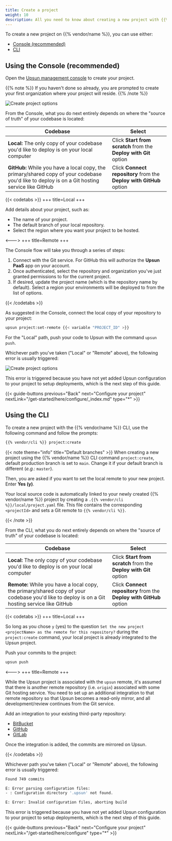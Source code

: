 ```yaml
---
title: Create a project
weight: 10
description: All you need to know about creating a new project with {{% vendor/name %}}
---
```


To create a new project on {{% vendor/name %}}, you can use either:
 - [Console (recommended)](#using-the-console-recommended)
 - [CLI](#using-the-cli)

## Using the Console (recommended)

Open the [Upsun management console](https://console.upsun.com/-/create-project) to create your project.

{{% note %}}
If you haven't done so already, you are prompted to create your first organization where your project will reside.
{{% /note %}}

![Create project options](/images/console/create-project.png "0.4")

From the Console, what you do next entirely depends on where the "source of truth" of your codebase is located:

| Codebase  |  Select |
|---|---|
| **Local:** The only copy of your codebase you'd like to deploy is on your local computer  | Click **Start from scratch** from the **Deploy with Git** option  |
| **GitHub:** While you have a local copy, the primary/shared copy of your codebase you'd like to deploy is on a Git hosting service like GitHub  | Click **Connect repository** from the **Deploy with GitHub** option  |

{{< codetabs >}}
+++
title=Local
+++

Add details about your project, such as:

- The name of your project.
- The default branch of your local repository.
- Select the region where you want your project to be hosted.

<--->
+++
title=Remote
+++

The Console flow will take you through a series of steps:

1. Connect with the Git service. For GitHub this will authorize the **Upsun PaaS** app on your account.
1. Once authenticated, select the repository and organization you've just granted permissions to for the current project.
1. If desired, update the project name (which is the repository name by default). Select a region your environments will be deployed to from the list of options.

{{< /codetabs >}}

As suggested in the Console, connect the local copy of your repository to your project:

```bash
upsun project:set-remote {{< variable "PROJECT_ID" >}}
```

For the "Local" path, push your code to Upsun with the command `upsun push`.

Whichever path you've taken ("Local" or "Remote" above), the following error is usually triggered:

![Create project options](/images/console/first-fail.png "0.4")

This error is triggered because you have not yet added Upsun configuration to your project to setup deployments, which is the next step of this guide.

{{< guide-buttons previous="Back" next="Configure your project" nextLink="/get-started/here/configure/_index.md" type="*" >}}

## Using the CLI

To create a new project with the {{% vendor/name %}} CLI, use the following command and follow the prompts:

```bash {location="Terminal"}
{{% vendor/cli %}} project:create
```

{{< note theme="info" title="Default branches" >}}
When creating a new project using the {{% vendor/name %}} CLI command `project:create`, default production branch is set to `main`. Change it if your default branch is different (_e.g._: `master`).

Then, you are asked if you want to set the local remote to your new project. Enter **Yes (y)**.

Your local source code is automatically linked to your newly created {{% vendor/name %}} project by creating a `.{{% vendor/cli %}}/local/project.yaml` file.  This file contains the corresponding `<projectId>` and sets a Git remote to `{{% vendor/cli %}}`.

{{< /note >}}

From the CLI, what you do next entirely depends on where the "source of truth" of your codebase is located:

| Codebase  |  Select |
|---|---|
| **Local:** The only copy of your codebase you'd like to deploy is on your local computer  | Click **Start from scratch** from the **Deploy with Git** option  |
| **Remote:** While you have a local copy, the primary/shared copy of your codebase you'd like to deploy is on a Git hosting service like GitHub  | Click **Connect repository** from the **Deploy with GitHub** option  |

{{< codetabs >}}
+++
title=Local
+++

So long as you chose `y` (yes) to the question `Set the new project <projectName> as the remote for this repository?` during the `project:create` command, your local project is already integrated to the Upsun project.

Push your commits to the project:

```bash
upsun push
```

<--->
+++
title=Remote
+++

While the Upsun project is associated with the `upsun` remote, it's assumed that there is another remote repository (i.e. `origin`) associated with some Git hosting service.
You need to set up an additional integration to that remote repository so that Upsun becomes a read-only mirror, and all development/review continues from the Git service.

Add an integration to your existing third-party repository:

- [BitBucket](/integrations/source/bitbucket.md)
- [GitHub](/integrations/source/github.md)
- [GitLab](/integrations/source/gitlab.md)

Once the integration is added, the commits are mirrored on Upsun.

{{< /codetabs >}}

Whichever path you've taken ("Local" or "Remote" above), the following error is usually triggered:

```bash
Found 749 commits

E: Error parsing configuration files:
- : Configuration directory '.upsun' not found.

E: Error: Invalid configuration files, aborting build
```

This error is triggered because you have not yet added Upsun configuration to your project to setup deployments, which is the next step of this guide.

{{< guide-buttons previous="Back" next="Configure your project" nextLink="/get-started/here/configure" type="*" >}}
